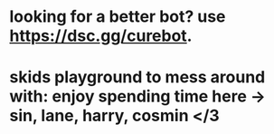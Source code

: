 # looking for a better bot? use https://dsc.gg/curebot.

# skids playground to mess around with: enjoy spending time here -> sin, lane, harry, cosmin </3
